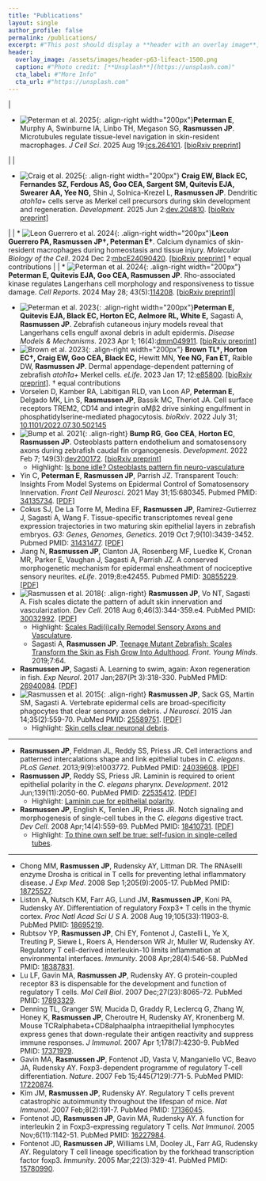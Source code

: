 ```yaml
---
title: "Publications"
layout: single
author_profile: false
permalink: /publications/
excerpt: #"This post should display a **header with an overlay image**, if the  theme supports it."
header:
  overlay_image: /assets/images/header-p63-lifeact-1500.png
  caption: #"Photo credit: [**Unsplash**](https://unsplash.com)"
  cta_label: #"More Info"
  cta_url: #"https://unsplash.com"
---
```

| <ul><li> ![Peterman et al. 2025](/assets/images/Peterman-MT-paper.png){: .align-right width="200px"}**Peterman E**, Murphy A, Swinburne IA, Linbo TH, Megason SG, **Rasmussen JP**. Microtubules regulate tissue-level navigation in skin-resident macrophages. *J Cell Sci*. 2025 Aug 19:[jcs.264101](https://doi.org/10.1242/jcs.264101). [[bioRxiv preprint]](https://www.biorxiv.org/content/10.1101/2025.03.13.642867)</li></ul>|
| <ul><li> ![Craig et al. 2025](/assets/images/Craig-dMC-paper.png){: .align-right width="200px"} **Craig EW, Black EC, Fernandes SZ, Ferdous AS, Goo CEA, Sargent SM, Quitevis EJA, Swearer AA, Yee NG,** Shin J, Solnica-Krezel L, **Rasmussen JP**. Dendritic *atoh1a+* cells serve as Merkel cell precursors during skin development and regeneration. *Development*. 2025 Jun 2:[dev.204810](http://doi.org/10.1242/dev.204810). [[bioRxiv preprint]](https://www.biorxiv.org/content/10.1101/2023.09.14.557830)</li></ul>|
| * ![Leon Guerrero et al. 2024](/assets/images/pearl-et-al-ca-dynamics.gif){: .align-right width="200px"}**Leon Guerrero PA, Rasmussen JP&dagger;, Peterman E&dagger;**. Calcium dynamics of skin-resident macrophages during homeostasis and tissue injury. *Molecular Biology of the Cell*. 2024 Dec 2:[mbcE24090420](https://doi.org/10.1091/mbc.E24-09-0420). [[bioRxiv preprint]](https://www.biorxiv.org/content/10.1101/2024.09.24.614510) &dagger; equal contributions |
| * ![Peterman et al. 2024](/assets/images/Peterman-ROCK-paper.png){: .align-right width="200px"} **Peterman E, Quitevis EJA, Goo CEA, Rasmussen JP**. Rho-associated kinase regulates Langerhans cell morphology and responsiveness to tissue damage. *Cell Reports*. 2024 May 28; 43(5):[114208](https://doi.org/10.1016/j.celrep.2024.114208). [[bioRxiv preprint]](https://www.biorxiv.org/content/10.1101/2023.07.28.550974)|
* ![Peterman et al. 2023](/assets/images/Peterman-scale-pluck-paper.png){: .align-right width="200px"}**Peterman E, Quitevis EJA, Black EC, Horton EC, Aelmore RL, White E,** Sagasti A, **Rasmussen JP**. Zebrafish cutaneous injury models reveal that Langerhans cells engulf axonal debris in adult epidermis. *Disease Models & Mechanisms*. 2023 Apr 1; 16(4):[dmm049911](https://doi.org/10.1242/dmm.049911). [[bioRxiv preprint]](https://www.biorxiv.org/content/10.1101/2022.06.15.496311)
* ![Brown et al. 2023](/assets/images/Brown-Horton-paper.png){: .align-right width="200px"} **Brown TL&dagger;, Horton EC&dagger;, Craig EW, Goo CEA, Black EC,** Hewitt MN, **Yee NG,  Fan ET,** Raible DW, **Rasmussen JP**. Dermal appendage-dependent patterning of zebrafish *atoh1a+* Merkel cells. *eLife*. 2023 Jan 17; 12:[e85800](https://doi.org/10.7554/eLife.85800). [[bioRxiv preprint]](https://www.biorxiv.org/content/10.1101/2022.08.11.503570). &dagger; equal contributions
* Vorselen D, Kamber RA, Labitigan RLD, van Loon AP, **Peterman E**, Delgado MK, Lin S, **Rasmussen JP**, Bassik MC, Theriot JA. Cell surface receptors TREM2, CD14 and integrin αMβ2 drive sinking engulfment in phosphatidylserine-mediated phagocytosis. *bioRxiv*. 2022 July 31; 
[10.1101/2022.07.30.502145](https://www.biorxiv.org/content/10.1101/2022.07.30.502145)
* ![Bump et al. 2021](/assets/images/Bump_2021_200.png){: .align-right} **Bump RG**, **Goo CEA**, **Horton EC**, **Rasmussen JP**. Osteoblasts pattern endothelium and somatosensory axons during zebrafish caudal fin organogenesis. *Development*. 2022 Feb 7; 149(3):[dev200172](https://journals.biologists.com/dev/article/149/3/dev200172/274277/Osteoblasts-pattern-endothelium-and-somatosensory). [[bioRxiv preprint]](https://www.biorxiv.org/content/10.1101/2021.09.28.462226v1)
	* Highlight: [Is bone idle? Osteoblasts pattern fin neuro-vasculature](https://journals.biologists.com/dev/article/149/3/e149_e0302/274280/Is-bone-idle-Osteoblasts-pattern-fin-neuro)
* Yin C, **Peterman E**, **Rasmussen JP**, Parrish JZ. Transparent Touch: Insights From Model Systems on Epidermal Control of Somatosensory Innervation. *Front Cell Neurosci*. 2021 May 31;15:680345. Pubmed PMID: [34135734](https://www.ncbi.nlm.nih.gov/pubmed/34135734). [[PDF]](/assets/pdf/Yin_Peterman_Rasmussen_Parrish_FrontCellNeuro_2021.pdf)
* Cokus SJ, De La Torre M, Medina EF, **Rasmussen JP**, Ramirez-Gutierrez J, Sagasti A, Wang F. Tissue-specific transcriptomes reveal gene expression trajectories in two maturing skin epithelial layers in zebrafish embryos. *G3: Genes, Genomes, Genetics*. 2019 Oct 7;9(10):3439-3452. Pubmed PMID: [31431477](https://www.ncbi.nlm.nih.gov/pubmed/31431477). [[PDF]](/assets/pdf/Cokus_Wang_G3_2019.pdf)
* Jiang N, **Rasmussen JP**, Clanton JA, Rosenberg MF, Luedke K, Cronan MR,
Parker E, Vaughan J, Sagasti A, Parrish JZ. A conserved morphogenetic mechanism for
epidermal ensheathment of nociceptive sensory neurites. *eLife*. 2019;8:e42455. Pubmed PMID: [30855229](https://www.ncbi.nlm.nih.gov/pubmed/30855229). [[PDF]](/assets/pdf/Jiang_Parrish_eLife_2019.pdf)
* ![Rasmussen et al. 2018](/assets/images/Rasmussen_2018_200.png){: .align-right} **Rasmussen JP**, Vo NT, Sagasti A. Fish scales dictate the pattern of adult skin innervation and vascularization. *Dev Cell*. 2018 Aug 6;46(3):344-359.e4. PubMed PMID: [30032992](https://www.ncbi.nlm.nih.gov/pubmed/30032992). [[PDF]](/assets/pdf/Rasmussen_Sagasti_DevCell_2018.pdf)
    * Highlight: [Scales Radi(i)cally Remodel Sensory Axons and Vasculature](https://www.ncbi.nlm.nih.gov/pubmed/30086298).
    * Sagasti A, **Rasmussen JP**. [Teenage Mutant Zebrafish: Scales
Transform the Skin as Fish Grow Into Adulthood](https://kids.frontiersin.org/article/10.3389/frym.2019.00064). *Front. Young Minds*. 2019;7:64.
* **Rasmussen JP**, Sagasti A. Learning to swim, again: Axon regeneration in fish.  *Exp Neurol*. 2017 Jan;287(Pt 3):318-330. PubMed PMID: [26940084](http://www.ncbi.nlm.nih.gov/pubmed/26940084). [[PDF]](/assets/pdf/Rasmussen_Sagasti_ExpNeurol_2017.pdf)
* ![Rasmussen et al. 2015](/assets/images/Rasmussen_2015_200.png){: .align-right} **Rasmussen JP**, Sack GS, Martin SM, Sagasti A. Vertebrate epidermal cells are broad-specificity phagocytes that clear sensory axon debris. *J Neurosci*. 2015 Jan 14;35(2):559-70. PubMed PMID: [25589751](http://www.ncbi.nlm.nih.gov/pubmed/25589751). [[PDF]](/assets/pdf/Rasmussen_Sagasti_JNeuro_2015.pdf)
    * Highlight: [Skin cells clear neuronal debris](http://www.nature.com/nrn/journal/v16/n3/full/nrn3928.html).
    
---
* **Rasmussen JP**, Feldman JL, Reddy SS, Priess JR. Cell interactions and patterned intercalations shape and link epithelial tubes in *C. elegans*. <i>PLoS Genet</i>.  2013;9(9):e1003772. PubMed PMID: [24039608](http://www.ncbi.nlm.nih.gov/pubmed/24039608). [[PDF]](/assets/pdf/Rasmussen_Priess_PLoSGen_2013.pdf)
* **Rasmussen JP**, Reddy SS, Priess JR. Laminin is required to orient epithelial polarity in the *C. elegans* pharynx. *Development*. 2012 Jun;139(11):2050-60. PubMed PMID: [22535412](http://www.ncbi.nlm.nih.gov/pubmed/22535412). [[PDF]](/assets/pdf/Rasmussen_Priess_Dev_2012.pdf)
    * Highlight: [Laminin cue for epithelial polarity](http://dev.biologists.org/content/139/11/e1101).
* **Rasmussen JP**, English K, Tenlen JR, Priess JR. Notch signaling and
morphogenesis of single-cell tubes in the *C. elegans* digestive tract. *Dev Cell*. 2008 Apr;14(4):559-69. PubMed PMID: [18410731](http://www.ncbi.nlm.nih.gov/pubmed/18410731). [[PDF]](/assets/pdf/Rasmussen_Priess_DevCell_2008.pdf)
    * Highlight: [To thine own self be true: self-fusion in single-celled tubes](https://www.ncbi.nlm.nih.gov/pubmed/18410723).

---
* Chong MM, **Rasmussen JP**, Rudensky AY, Littman DR. The RNAseIII enzyme Drosha is critical in T cells for preventing lethal inflammatory disease. *J Exp Med*. 2008 Sep 1;205(9):2005-17. PubMed PMID: [18725527](http://www.ncbi.nlm.nih.gov/pubmed/18725527).
* Liston A, Nutsch KM, Farr AG, Lund JM, **Rasmussen JP**, Koni PA, Rudensky AY. Differentiation of regulatory Foxp3+ T cells in the thymic cortex. *Proc Natl Acad Sci U S A*. 2008 Aug 19;105(33):11903-8. PubMed PMID: [18695219](http://www.ncbi.nlm.nih.gov/pubmed/18695219).
* Rubtsov YP, **Rasmussen JP**, Chi EY, Fontenot J, Castelli L, Ye X, Treuting P, Siewe L, Roers A, Henderson WR Jr, Muller W, Rudensky AY. Regulatory T
cell-derived interleukin-10 limits inflammation at environmental interfaces.
*Immunity*. 2008 Apr;28(4):546-58. PubMed PMID: [18387831](http://www.ncbi.nlm.nih.gov/pubmed/18387831).
* Lu LF, Gavin MA, **Rasmussen JP**, Rudensky AY. G protein-coupled receptor 83 is dispensable for the development and function of regulatory T cells. *Mol Cell Biol*. 2007 Dec;27(23):8065-72. PubMed PMID: [17893329](http://www.ncbi.nlm.nih.gov/pubmed/17893329).
* Denning TL, Granger SW, Mucida D, Graddy R, Leclercq G, Zhang W, Honey K,
**Rasmussen JP**, Cheroutre H, Rudensky AY, Kronenberg M. Mouse TCRalphabeta+CD8alphaalpha intraepithelial lymphocytes express genes that down-regulate their antigen reactivity and suppress immune responses. *J Immunol*. 2007 Apr 1;178(7):4230-9. PubMed PMID: [17371979](http://www.ncbi.nlm.nih.gov/pubmed/17371979).
* Gavin MA, **Rasmussen JP**, Fontenot JD, Vasta V, Manganiello VC, Beavo JA, Rudensky AY. Foxp3-dependent programme of regulatory T-cell differentiation.
*Nature*. 2007 Feb 15;445(7129):771-5. PubMed PMID: [17220874](http://www.ncbi.nlm.nih.gov/pubmed/17220874).
* Kim JM, **Rasmussen JP**, Rudensky AY. Regulatory T cells prevent catastrophic autoimmunity throughout the lifespan of mice. *Nat Immunol*. 2007 Feb;8(2):191-7. PubMed PMID: [17136045](http://www.ncbi.nlm.nih.gov/pubmed/17136045).
* Fontenot JD, **Rasmussen JP**, Gavin MA, Rudensky AY. A function for interleukin 2 in Foxp3-expressing regulatory T cells. *Nat Immunol*. 2005 Nov;6(11):1142-51. PubMed PMID: [16227984](http://www.ncbi.nlm.nih.gov/pubmed/16227984).
* Fontenot JD, **Rasmussen JP**, Williams LM, Dooley JL, Farr AG, Rudensky AY. Regulatory T cell lineage specification by the forkhead transcription factor foxp3. *Immunity*. 2005 Mar;22(3):329-41. PubMed PMID: [15780990](http://www.ncbi.nlm.nih.gov/pubmed/15780990).
